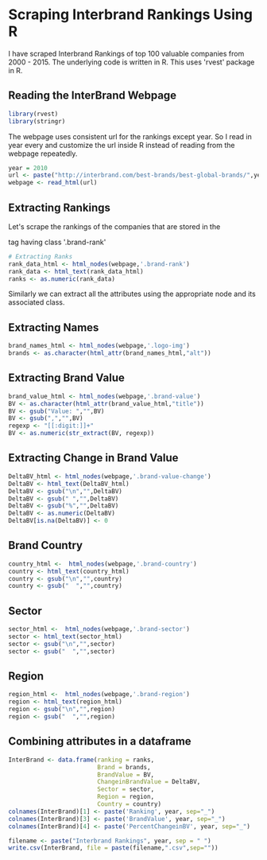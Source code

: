 Scraping Interbrand Rankings Using R
====================================

I have scraped Interbrand Rankings of top 100 valuable companies from 2000 - 2015. The underlying code is written in R. This uses 'rvest' package in R.

Reading the InterBrand Webpage
------------------------------

``` r
library(rvest)
library(stringr)
```

The webpage uses consistent url for the rankings except year. So I read in year every and customize the url inside R instead of reading from the webpage repeatedly.

``` r
year = 2010
url <- paste("http://interbrand.com/best-brands/best-global-brands/",year,"/ranking/",sep = "")
webpage <- read_html(url)
```

Extracting Rankings
-------------------

Let's scrape the rankings of the companies that are stored in the
<div>
tag having class '.brand-rank'

``` r
# Extracting Ranks
rank_data_html <- html_nodes(webpage,'.brand-rank')
rank_data <- html_text(rank_data_html)
ranks <- as.numeric(rank_data)
```

Similarly we can extract all the attributes using the appropriate node and its associated class.

Extracting Names
----------------

``` r
brand_names_html <- html_nodes(webpage,'.logo-img')
brands <- as.character(html_attr(brand_names_html,"alt"))
```

Extracting Brand Value
----------------------

``` r
brand_value_html <- html_nodes(webpage,'.brand-value')
BV <- as.character(html_attr(brand_value_html,"title"))
BV <- gsub("Value: ","",BV) 
BV <- gsub(",","",BV)
regexp <- "[[:digit:]]+"
BV <- as.numeric(str_extract(BV, regexp))
```

Extracting Change in Brand Value
--------------------------------

``` r
DeltaBV_html <- html_nodes(webpage,'.brand-value-change')
DeltaBV <- html_text(DeltaBV_html)
DeltaBV <- gsub("\n","",DeltaBV) 
DeltaBV <- gsub(" ","",DeltaBV) 
DeltaBV <- gsub("%","",DeltaBV) 
DeltaBV <- as.numeric(DeltaBV)
DeltaBV[is.na(DeltaBV)] <- 0
```

Brand Country
-------------

``` r
country_html <-  html_nodes(webpage,'.brand-country')
country <- html_text(country_html)
country <- gsub("\n","",country) 
country <- gsub("  ","",country) 
```

Sector
------

``` r
sector_html <-  html_nodes(webpage,'.brand-sector')
sector <- html_text(sector_html)
sector <- gsub("\n","",sector) 
sector <- gsub("  ","",sector) 
```

Region
------

``` r
region_html <-  html_nodes(webpage,'.brand-region')
region <- html_text(region_html)
region <- gsub("\n","",region) 
region <- gsub("  ","",region) 
```

Combining attributes in a dataframe
-----------------------------------

``` r
InterBrand <- data.frame(ranking = ranks,
                         Brand = brands,
                         BrandValue = BV,
                         ChangeinBrandValue = DeltaBV,
                         Sector = sector,
                         Region = region,
                         Country = country)
colnames(InterBrand)[1] <- paste('Ranking', year, sep="_")
colnames(InterBrand)[3] <- paste('BrandValue', year, sep="_")
colnames(InterBrand)[4] <- paste('PercentChangeinBV', year, sep="_")

filename <- paste("Interbrand Rankings", year, sep = " ")
write.csv(InterBrand, file = paste(filename,".csv",sep=""))
```

